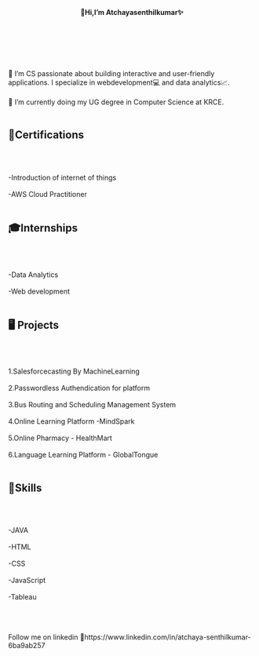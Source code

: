 <header>
<b>👋Hi,I’m Atchayasenthilkumar✨</b>
</header><br><br><br>
<body>
 👀 I’m CS passionate about building interactive and user-friendly applications. I specialize in webdevelopment💻 and data analytics📈. <br><br>
 🌱 I’m currently doing my UG degree in Computer Science at KRCE.<br><br>

 <h2><b>📜Certifications</b></h2><br><br>
 
 -Introduction of internet of things<br><br>
 -AWS Cloud Practitioner<br><br>

<h2><b>🎓Internships</b></h2><br><br>

-Data Analytics<br><br>
-Web development<br><br>

<h2><b>🖥️ Projects</b></h2><br><br>

1.Salesforcecasting By MachineLearning<br><br>
2.Passwordless Authendication for platform<br><br>
3.Bus Routing and Scheduling Management System<br><br>
4.Online Learning Platform -MindSpark<br><br>
5.Online Pharmacy - HealthMart<br><br>
6.Language Learning Platform - GlobalTongue<br><br>


<h2><b>💪Skills </b></h2><br><br>

-JAVA<br><br>
-HTML<br><br>
-CSS<br><br>
-JavaScript<br><br>
-Tableau<br><br>
</body><br><br>

<footer>
  Follow me on linkedin
  🔗https://www.linkedin.com/in/atchaya-senthilkumar-6ba9ab257
</footer>


